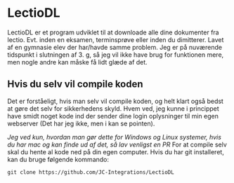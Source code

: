# LectioDL
LectioDL er et program udviklet til at downloade alle dine dokumenter fra lectio. Evt. inden en eksamen, terminsprøve eller inden du dimitterer. Lavet af en gymnasie elev der har/havde samme problem. Jeg er på nuværende tidspunkt i slutningen af 3. g, så jeg vil ikke have brug for funktionen mere, men nogle andre kan måske få lidt glæde af det.

## Hvis du selv vil compile koden
Det er forståeligt, hvis man selv vil compile koden, og helt klart også bedst at gøre det selv for sikkerhedens skyld. Hvem ved, jeg kunne i princippet have smidt noget kode ind der sender dine login oplysninger til min egen webserver (Det har jeg ikke, men i kan se pointen).

*Jeg ved kun, hvordan man gør dette for Windows og Linux systemer, hvis du har mac og kan finde ud af det, så lav venligst en PR*
For at compile selv skal du hente al kode ned på din egen computer. Hvis du har git installeret, kan du bruge følgende kommando:
```
git clone https://github.com/JC-Integrations/LectioDL
```
